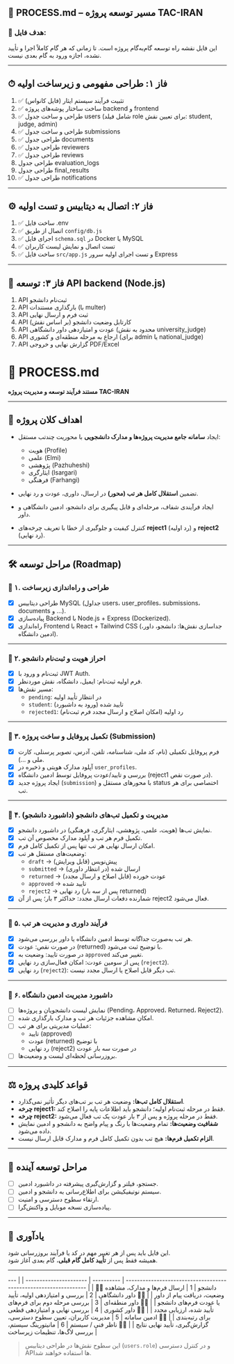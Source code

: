 ## 📘 PROCESS.md – مسیر توسعه پروژه TAC-IRAN

### 🎯 هدف فایل:

این فایل نقشه راه توسعه گام‌به‌گام پروژه است. تا زمانی که هر گام کاملاً اجرا و تأیید نشده، اجازه ورود به گام بعدی نیست.

---

## ⏱ فاز ۱: طراحی مفهومی و زیرساخت اولیه

1. ✅ تثبیت فرآیند سیستم ایثار (فایل کانواس)
2. ✅ ساخت ساختار پوشه‌های پروژه backend و frontend
3. ✅ طراحی و ساخت جدول users (شامل فیلد role برای تعیین نقش: student, judge, admin)
4. ✅ طراحی و ساخت جدول submissions
5. ✅ طراحی جدول documents
6. ✅ طراحی جدول reviewers
7. ✅ طراحی جدول reviews
8. طراحی جدول evaluation\_logs
9. طراحی جدول final\_results
10. ✅ طراحی جدول notifications

---

## ⚙️ فاز ۲: اتصال به دیتابیس و تست اولیه

1. ✅ ساخت فایل .env
2. ✅ اتصال از طریق `config/db.js`
3. ✅ اجرای فایل `schema.sql` در Docker یا MySQL
4. ✅ تست اتصال و نمایش لیست کاربران
5. ✅ ساخت فایل `src/app.js` و تست اجرای اولیه سرور Express

---

## 🔌 فاز ۳: توسعه API backend (Node.js)

1. API ثبت‌نام دانشجو
2. API بارگذاری مستندات (با multer)
3. API ثبت فرم و ارسال نهایی
4. API کارتابل وضعیت دانشجو (بر اساس نقش)
5. API عودت و امتیازدهی داور دانشگاهی (محدود به نقش university\_judge)
6. API ارجاع به مرحله منطقه‌ای و کشوری (برای admin یا national\_judge)
7. API گزارش نهایی و خروجی PDF/Excel

# 📘 PROCESS.md
**مستند فرآیند توسعه و مدیریت پروژه TAC-IRAN**

---

## 🎯 اهداف کلان پروژه
- ایجاد **سامانه جامع مدیریت پروژه‌ها و مدارک دانشجویی** با محوریت چندتب مستقل:  
  - هویت (Profile)  
  - علمی (Elmi)  
  - پژوهشی (Pazhuheshi)  
  - ایثارگری (Isargari)  
  - فرهنگی (Farhangi)  

- تضمین **استقلال کامل هر تب (محور)** در ارسال، داوری، عودت و رد نهایی.  
- ایجاد فرآیندی شفاف، مرحله‌ای و قابل پیگیری برای دانشجو، ادمین دانشگاهی و داور.  
- کنترل کیفیت و جلوگیری از خطا با تعریف چرخه‌های **reject1** (رد اولیه) و **reject2** (رد نهایی).  

---

## 🛠 مراحل توسعه (Roadmap)

### 🔹 ۱. طراحی و راه‌اندازی زیرساخت
- [x] طراحی دیتابیس MySQL (جداول users، user_profiles، submissions، documents و ...).
- [x] پیاده‌سازی Backend با Node.js + Express (Dockerized).
- [x] راه‌اندازی Frontend با React + Tailwind CSS (جداسازی نقش‌ها: دانشجو، داور، ادمین دانشگاه).

---

### 🔹 ۲. احراز هویت و ثبت‌نام دانشجو
- [x] ثبت‌نام و ورود با JWT Auth.  
- [x] فرم اولیه ثبت‌نام: ایمیل، دانشگاه، نقش موردنظر.  
- [x] مسیر نقش‌ها:
  - `pending`: در انتظار تأیید اولیه  
  - `student`: تایید شده (ورود به داشبورد)  
  - `rejected1`: رد اولیه (امکان اصلاح و ارسال مجدد فرم ثبت‌نام)  

---

### 🔹 ۳. تکمیل پروفایل و ساخت پروژه (Submission)
- [x] فرم پروفایل تکمیلی (نام، کد ملی، شناسنامه، تلفن، آدرس، تصویر پرسنلی، کارت ملی و ...).  
- [x] آپلود مدارک هویتی و ذخیره در `user_profiles`.  
- [x] بررسی و تایید/عودت پروفایل توسط ادمین دانشگاه (reject1 در صورت نقص).  
- [x] ایجاد پروژه جدید (`submission`) با محورهای مستقل و status اختصاصی برای هر تب.  

---

### 🔹 ۴. مدیریت و تکمیل تب‌های دانشجو (داشبورد دانشجو)
- [x] نمایش تب‌ها (هویت، علمی، پژوهشی، ایثارگری، فرهنگی) در داشبورد دانشجو.  
- [x] تکمیل فرم هر تب و آپلود مدارک مخصوص آن تب.  
- [x] امکان ارسال نهایی هر تب تنها پس از تکمیل کامل فرم.  
- [x] وضعیت‌های مستقل هر تب:  
  - `draft` → پیش‌نویس (قابل ویرایش)  
  - `submitted` → ارسال شده (در انتظار داوری)  
  - `returned` → عودت خورده (قابل اصلاح و ارسال مجدد)  
  - `approved` → تایید شده  
  - `reject2` → رد نهایی (پس از سه بار returned)  
- [x] شمارنده دفعات ارسال مجدد: حداکثر ۳ بار؛ پس از آن reject2 فعال می‌شود.  

---

### 🔹 ۵. فرآیند داوری و مدیریت هر تب
- [x] هر تب به‌صورت جداگانه توسط ادمین دانشگاه یا داور بررسی می‌شود.  
- [x] در صورت نقص: عودت (returned) با توضیح ثبت می‌شود.  
- [x] در صورت تایید: وضعیت به `approved` تغییر می‌کند.  
- [x] پس از سومین عودت: امکان فعال‌سازی رد نهایی (`reject2`).  
- [x] رد نهایی (`reject2`): تب دیگر قابل اصلاح یا ارسال مجدد نیست.  

---

### 🔹 ۶. داشبورد مدیریت ادمین دانشگاه
- [ ] نمایش لیست دانشجویان و پروژه‌ها (Pending، Approved، Returned، Reject2).  
- [ ] امکان مشاهده جزئیات هر تب و مدارک بارگذاری شده.  
- [ ] عملیات مدیریتی برای هر تب:
  - تایید (approved)  
  - عودت (returned) با توضیح  
  - رد نهایی (reject2) در صورت سه بار عودت  
- [ ] بروزرسانی لحظه‌ای لیست و وضعیت‌ها.  

---

## ⚖️ قواعد کلیدی پروژه

- **استقلال کامل تب‌ها:** وضعیت هر تب بر تب‌های دیگر تأثیر نمی‌گذارد.  
- **چرخه reject1:** فقط در مرحله ثبت‌نام اولیه؛ دانشجو باید اطلاعات پایه را اصلاح کند.  
- **چرخه reject2:** فقط در مرحله پروژه و پس از ۳ بار عودت یک تب فعال می‌شود.  
- **شفافیت وضعیت‌ها:** تمام وضعیت‌ها با رنگ و پیام واضح به دانشجو و ادمین نمایش داده می‌شود.  
- **الزام تکمیل فرم‌ها:** هیچ تب بدون تکمیل کامل فرم و مدارک قابل ارسال نیست.  

---

## 🔮 مراحل توسعه آینده
- [ ] جستجو، فیلتر و گزارش‌گیری پیشرفته در داشبورد ادمین.  
- [ ] سیستم نوتیفیکیشن برای اطلاع‌رسانی به دانشجو و ادمین.  
- [ ] ارتقاء سطوح دسترسی و امنیت.  
- [ ] پیاده‌سازی نسخه موبایل و واکنش‌گرا.  

---

## 📌 یادآوری
این فایل باید پس از هر تغییر مهم در کد یا فرآیند بروزرسانی شود.  
همیشه فقط پس از **تأیید کامل گام قبلی**، گام بعدی آغاز شود.  

---

---                             |
| ---------------------- | ---------- | ---------------------------------------------------------------- |
| 🧑‍🎓 دانشجو           | 1          | ارسال فرم‌ها و مدارک، مشاهده وضعیت، دریافت پیام از داور          |
| 🧑‍🏫 داور دانشگاهی    | 2          | بررسی و امتیازدهی اولیه، تأیید یا عودت فرم‌های دانشجو            |
| 🧑‍💼 داور منطقه‌ای    | 3          | بررسی مرحله دوم برای فرم‌های تأیید شده، ارزیابی مجدد             |
| 🧑‍⚖️ داور کشوری       | 4          | بررسی نهایی و امتیازدهی قطعی برای رتبه‌بندی                      |
| 👨‍💼 ادمین سامانه     | 5          | مدیریت کاربران، تعیین سطوح دسترسی، گزارش‌گیری، تأیید نهایی نتایج |
| 🧑‍🔧 ناظر فنی / سیستم | 6          | مانیتورینگ سیستم، بررسی لاگ‌ها، تنظیمات زیرساخت                  |

> این سطوح نقش‌ها در طراحی دیتابیس (`users.role`) و در کنترل دسترسی APIها استفاده خواهند شد.
